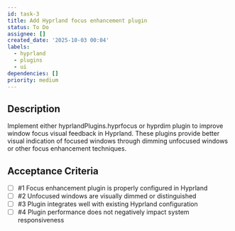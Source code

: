 ```yaml
---
id: task-3
title: Add Hyprland focus enhancement plugin
status: To Do
assignee: []
created_date: '2025-10-03 00:04'
labels:
  - hyprland
  - plugins
  - ui
dependencies: []
priority: medium
---
```


## Description

<!-- SECTION:DESCRIPTION:BEGIN -->
Implement either hyprlandPlugins.hyprfocus or hyprdim plugin to improve window focus visual feedback in Hyprland. These plugins provide better visual indication of focused windows through dimming unfocused windows or other focus enhancement techniques.
<!-- SECTION:DESCRIPTION:END -->

## Acceptance Criteria
<!-- AC:BEGIN -->
- [ ] #1 Focus enhancement plugin is properly configured in Hyprland
- [ ] #2 Unfocused windows are visually dimmed or distinguished
- [ ] #3 Plugin integrates well with existing Hyprland configuration
- [ ] #4 Plugin performance does not negatively impact system responsiveness
<!-- AC:END -->
